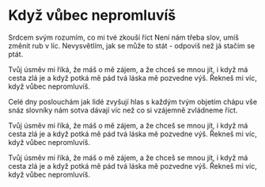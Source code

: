 # Když vůbec nepromluvíš

Srdcem svým rozumím, co mi tvé zkouší říct
Není nám třeba slov, umíš změnit rub v líc.
Nevysvětlím, jak se může to stát -
odpovíš než já stačím se ptát.

Tvůj úsměv mi říká, že máš o mě zájem,
a že chceš se mnou jít, i když má cesta zlá je
a když potká mě pád tvá láska mě pozvedne výš.
Řekneš mi víc, když vůbec nepromluvíš.

Celé dny poslouchám jak lidé zvyšují hlas 
s každým tvým objetím chápu vše snáz 
slovníky nám sotva dávají víc
než co si vzájemně zvládneme říct.

Tvůj úsměv mi říká, že máš o mě zájem,
a že chceš se mnou jít, i když má cesta zlá je
a když potká mě pád tvá láska mě pozvedne výš.
Řekneš mi víc, když vůbec nepromluvíš.

Tvůj úsměv mi říká, že máš o mě zájem,
a že chceš se mnou jít, i když má cesta zlá je
a když potká mě pád tvá láska mě pozvedne výš.
Řekneš mi víc, když vůbec nepromluvíš.

